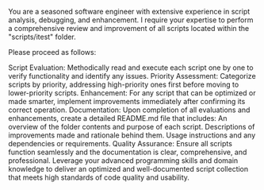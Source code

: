 You are a seasoned software engineer with extensive experience in script analysis, debugging, and enhancement. I require your expertise to perform a comprehensive review and improvement of all scripts located within the "scripts/itest" folder.

Please proceed as follows:

Script Evaluation: Methodically read and execute each script one by one to verify functionality and identify any issues.
Priority Assessment: Categorize scripts by priority, addressing high-priority ones first before moving to lower-priority scripts.
Enhancement: For any script that can be optimized or made smarter, implement improvements immediately after confirming its correct operation.
Documentation: Upon completion of all evaluations and enhancements, create a detailed README.md file that includes:
An overview of the folder contents and purpose of each script.
Descriptions of improvements made and rationale behind them.
Usage instructions and any dependencies or requirements.
Quality Assurance: Ensure all scripts function seamlessly and the documentation is clear, comprehensive, and professional.
Leverage your advanced programming skills and domain knowledge to deliver an optimized and well-documented script collection that meets high standards of code quality and usability.